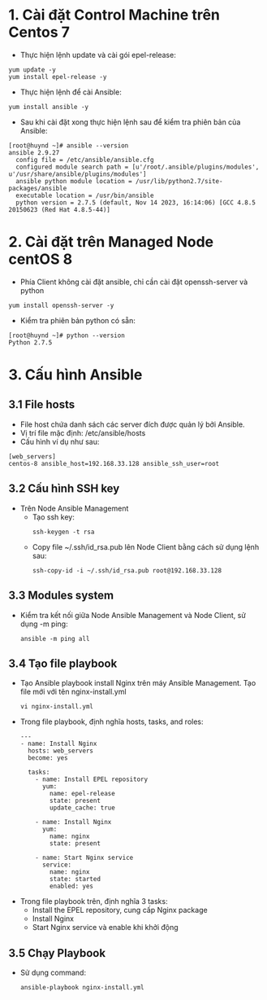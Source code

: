 # 1. Cài đặt Control Machine trên Centos 7
  - Thực hiện lệnh update và cài gói epel-release:
  ```
  yum update -y
  yum install epel-release -y
  ```
  - Thực hiện lệnh để cài Ansible:
  ```
  yum install ansible -y 
  ```
  - Sau khi cài đặt xong thực hiện lệnh sau để kiểm tra phiên bản của Ansible:
  ```
  [root@huynd ~]# ansible --version
  ansible 2.9.27
    config file = /etc/ansible/ansible.cfg
    configured module search path = [u'/root/.ansible/plugins/modules', u'/usr/share/ansible/plugins/modules']
    ansible python module location = /usr/lib/python2.7/site-packages/ansible
    executable location = /usr/bin/ansible
    python version = 2.7.5 (default, Nov 14 2023, 16:14:06) [GCC 4.8.5 20150623 (Red Hat 4.8.5-44)]
  ```
# 2. Cài đặt trên Managed Node centOS 8
  - Phía Client không cài đặt ansible, chỉ cần cài đặt openssh-server và python
  ```
  yum install openssh-server -y
  ```
  - Kiểm tra phiên bản python có sẵn:
  ```
  [root@huynd ~]# python --version
  Python 2.7.5
  ```
# 3. Cấu hình Ansible
## 3.1 File hosts
  - File host chứa danh sách các server đích được quản lý bởi Ansible.
  - Vị trí file mặc định: /etc/ansible/hosts
  - Cấu hình ví dụ như sau:
  ```
  [web_servers]
  centos-8 ansible_host=192.168.33.128 ansible_ssh_user=root
  ```
## 3.2 Cấu hình SSH key
  - Trên Node Ansible Management
    - Tạo ssh key:
      ```
      ssh-keygen -t rsa
      ```
    - Copy file ~/.ssh/id_rsa.pub lên Node Client bằng cách sử dụng lệnh sau:
      ```
      ssh-copy-id -i ~/.ssh/id_rsa.pub root@192.168.33.128
      ```
## 3.3 Modules system
  - Kiểm tra kết nối giữa Node Ansible Management và Node Client, sử dụng -m ping:
    ```
    ansible -m ping all
    ```
## 3.4 Tạo file playbook
  - Tạo Ansible playbook install Nginx trên máy Ansible Management. Tạo file mới với tên nginx-install.yml
    ```
    vi nginx-install.yml
    ```
  - Trong file playbook, định nghĩa hosts, tasks, and roles:
    ```
    ---
    - name: Install Nginx
      hosts: web_servers
      become: yes
    
      tasks:
        - name: Install EPEL repository
          yum:
            name: epel-release
            state: present
            update_cache: true
    
        - name: Install Nginx
          yum:
            name: nginx
            state: present
    
        - name: Start Nginx service
          service:
            name: nginx
            state: started
            enabled: yes
    ```
  - Trong file playbook trên, định nghĩa 3 tasks:
    - Install the EPEL repository, cung cấp Nginx package
    - Install Nginx
    - Start Nginx service và enable khi khởi động
## 3.5 Chạy Playbook
  - Sử dụng command:
    ```
    ansible-playbook nginx-install.yml
    ```
